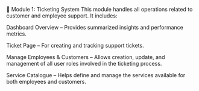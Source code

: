 🧾 Module 1: Ticketing System
This module handles all operations related to customer and employee support. It includes:

Dashboard Overview – Provides summarized insights and performance metrics.

Ticket Page – For creating and tracking support tickets.

Manage Employees & Customers – Allows creation, update, and management of all user roles involved in the ticketing process.

Service Catalogue – Helps define and manage the services available for both employees and customers.
